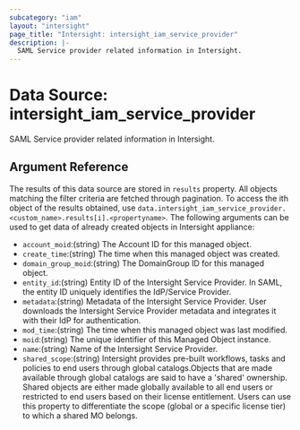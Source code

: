 ```yaml
---
subcategory: "iam"
layout: "intersight"
page_title: "Intersight: intersight_iam_service_provider"
description: |-
  SAML Service provider related information in Intersight.
---
```


# Data Source: intersight_iam_service_provider
SAML Service provider related information in Intersight.
## Argument Reference
The results of this data source are stored in `results` property.
All objects matching the filter criteria are fetched through pagination.
To access the ith object of the results obtained, use `data.intersight_iam_service_provider.<custom_name>.results[i].<propertyname>`.
The following arguments can be used to get data of already created objects in Intersight appliance:
* `account_moid`:(string) The Account ID for this managed object. 
* `create_time`:(string) The time when this managed object was created. 
* `domain_group_moid`:(string) The DomainGroup ID for this managed object. 
* `entity_id`:(string) Entity ID of the Intersight Service Provider. In SAML, the entity ID uniquely identifies the IdP/Service Provider. 
* `metadata`:(string) Metadata of the Intersight Service Provider. User downloads the Intersight Service Provider metadata and integrates it with their IdP for authentication. 
* `mod_time`:(string) The time when this managed object was last modified. 
* `moid`:(string) The unique identifier of this Managed Object instance. 
* `name`:(string) Name of the Intersight Service Provider. 
* `shared_scope`:(string) Intersight provides pre-built workflows, tasks and policies to end users through global catalogs.Objects that are made available through global catalogs are said to have a 'shared' ownership. Shared objects are either made globally available to all end users or restricted to end users based on their license entitlement. Users can use this property to differentiate the scope (global or a specific license tier) to which a shared MO belongs. 
 
